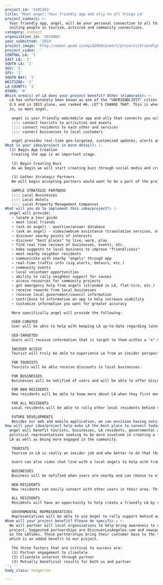 ```yaml
---
project_id: '4102163'
title: 'Meet angel: Your friendly app and ally to all things LA'
project_summary: >-
  Your friendly app, angel, will be your personal connection to all things LA,
  uniting people in tourism, activism and community connections.
category: connect
organization_id: '2014066'
year_submitted: '2014'
project_image: 'http://maker.good.is/myLA2050connect/projects/FriendlyLA.html'
project_video: ''
CENTRAL LA: '1'
EAST LA: '1'
SOUTH LA: '1'
SGV: '1'
SFV: '1'
SOUTH BAY: '1'
WESTSIDE: '1'
LA COUNTY: '1'
OTHER: '0'
Which area(s) of LA does your project benefit? Other (elaborate): >-
  LA has unfortunately been known as one of the "UNFRIENDLIEST" cities in the
  U.S and in 2013 alone, was ranked #6. LET'S CHANGE THAT. This is where we come
  in, so meet angel.
   
   angel is your friendly web/mobile app and ally that connects you with the ins-and-outs of LA. 
   :::: connect tourists to activities and events
   :::: connect residents to each other and services
   :::: connect businesses to local customers
   
   angel provides real-time geo-targeted, customized updates, alerts and guidance to businesses, tourists and residents. Businesses will be able to access local customers, tourist can discover LA easier and residents will engage other residents with things that matter to them most.
What is your idea/project in more detail?: |-
  (1) Begin App Creation
   Creating the app is an important stage. 
   
   (2) Begin Creating Buzz
   As we begin we will start creating buzz through social media and crowd funding sources
   
   (3) Gather Strategic Partners
   We will begin accepting partners would want to be a part of the project. We will use this as a form of revenue generations as well as advertising purposes for our partners.
   
   SAMPLE STRATEGIC PARTNERS
   :::: Local Businesses
   :::: Local Hotels
   :::: Local Property Management Companies
What will you do to implement this idea/project?: |-
  angel will provide:
   ~ locate a tour guide
   ~ meet local friends
   ~ (ask an angel) - question/answer database
   ~ (ask an angel) - video/webcam assistance (translation services, etc)
   ~ discover nearby points of interests
   ~ discover "best places" to live, work, play
   ~ find real time reviews of businesses, events, etc.
   ~ make suggests to local business to improve "friendliness"
   ~ meet nearby neighbor residents
   ~ communicate with nearby "angels" through app
   ~ real-time traffic info (sig alerts, detours, etc.)
   ~ community events
   ~ local volunteer opportunities
   ~ ability to rally neighbor support for causes
   ~ access resources for community projects
   ~ get emergency help from angels (stranded in LA, flat-tire, etc.)
   ~ receive rewards from local businesses
   ~ receive local government/council information
   ~ contribute to information on app to help increase usability
   ~ customize information you want for greater accuracy
   
   More specifically angel will provide the following:
   
   USER-CURATED
   User will be able to help with keeping LA up-to-date regarding latest news and updates
   
   GEO-TARGETED
   Users will receive information that is target to them within a "x" mile radius thereby increasing local community engagement.
   
   INSIDER ACCESS
   Tourist will truly be able to experience LA from an insider perspective and have access to tour guides as needed.
   
   FOR TOURISTS
   Tourists will be able receive discounts to local businesses.
   
   FOR BUSINESSES
   Businesses will be notified of users and will be able to offer discounts and rewards to users. Tourists will be able to connect with a LA guide and
   
   FOR NEW RESIDENTS
   New residents will be able to know more about LA when they first move. (i.e. best places to work, live, find friends, etc.)
   
   FOR ALL RESIDENTS
   Local residents will be able to rally other local residents behind community causes. Once "x" residents share the same vision for their local community, we suggest an organizer that will facilitate making the vision a reality for all local residents.
   
   FUTURE DEVELOPMENTS
   Besides our web and mobile application, we can envision having outside kiosks in various places around LA that assist tourists and residents, who may not have access to internet or smart phones, to connect with local businesses and events. These kiosks can be located at malls, street-side and other venues.
How will your idea/project help make LA the best place to connect today? In LA2050?: >-
  angel will benefit tourists, businesses, LA residents, governmental and
  political representatives seeking to be more involved in creating a friendlier
  LA as well as being more engaged in the community.
   
   TOURISTS
   Tourism in LA is really an insider job and who better to do that than an Angel. The app will give you an real-time view of everything happening in LA and can users can find what interests them. If they want they can even find a local "angel" (tour guide) that can show them around LA.
   
   Users can also video chat live with a local angels to help with translating signs in specific parts of LA (Chinatown, Koreatown, etc.)
   
   BUSINESSES
   Business will be notified when users are nearby and can choose to offer special discounts. Users that also "like" the business receive periodic discounts and rewards as determined by the business.
   
   NEW RESIDENTS
   New residents can easily connect with other users in their area. This will allow users to build friendships.
   
   ALL RESIDENTS
   Residents will have an opportunity to help create a friendly LA by connecting with other local Angelenos about issues that matter to them. When a designated number of residents share the same vision, Angel will help to select an Organizer among the residence. Then Angel will connect the organizer to partner organizations to implement the vision. (i.e. creating a local dog park, developing a neighborhood watch, having cleaning streets.
   
   GOVERNMENTAL REPRESENTATIVES
   Representatives will be able to use Angel to rally support behind agendas and initiatives. Angel will also serve as a digital signature when needed for polls and petitions for initiatives.
Whom will your project benefit? Please be specific.: >-
  We will partner will local organizations to help bring awareness to our
  project. Suggested partnerships are DiscoverLosAngeles.com and newspapers such
  as the LATimes. These partnerships bring their customer base to the table
  which is an added benefit to our project.
   
   The three factors that are critical to success are:
   (1) Partner engagement to clientele
   (2) Clientele interest through partner
   (3) Mutually beneficial results for both us and partner
'': ''
body_class: tangerine

---
```

